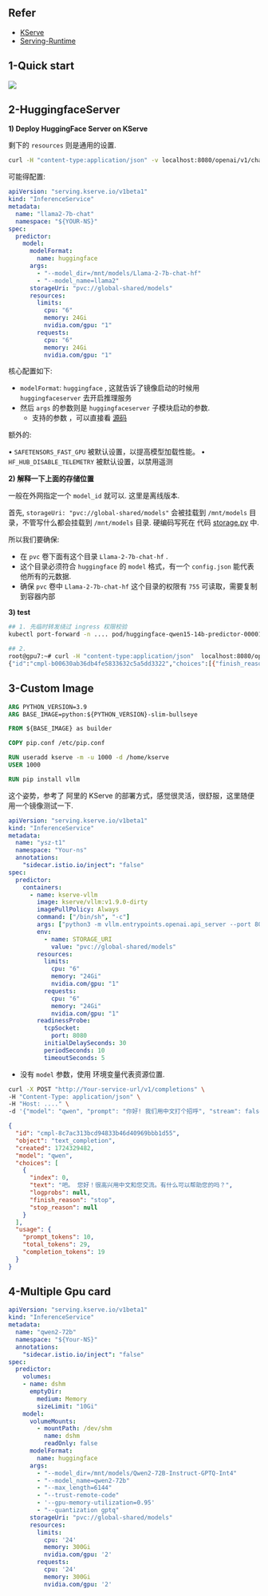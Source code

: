 
## Refer

- [KServe](https://www.kubeflow.org/docs/external-add-ons/kserve/)
- [Serving-Runtime](https://kserve.github.io/website/master/modelserving/v1beta1/serving_runtime/)


## 1-Quick start


![](https://imgs-1322738462.cos.ap-shanghai.myqcloud.com/202408211837291.png)



## 2-HuggingfaceServer


**1) Deploy HuggingFace Server on KServe**



剩下的 `resources` 则是通用的设置.

```sh
curl -H "content-type:application/json" -v localhost:8080/openai/v1/chat/completions -d '{"model": "qwen15-14b", "messages": [{"role": "user","content": "我的孩子数学不太行，怎么办怎么办"}], "stream":false }'
```


可能得配置:

```yaml
apiVersion: "serving.kserve.io/v1beta1"
kind: "InferenceService"
metadata:
  name: "llama2-7b-chat"
  namespace: "${YOUR-NS}"
spec:
  predictor:
    model:
      modelFormat:
        name: huggingface
      args:
        - "--model_dir=/mnt/models/Llama-2-7b-chat-hf"
        - "--model_name=llama2"
      storageUri: "pvc://global-shared/models"
      resources:
        limits:
          cpu: "6"
          memory: 24Gi
          nvidia.com/gpu: "1"
        requests:
          cpu: "6"
          memory: 24Gi
          nvidia.com/gpu: "1"
```


核心配置如下:

- `modelFormat`:  `huggingface` , 这就告诉了镜像启动的时候用 `huggingfaceserver` 去开启推理服务
- 然后 `args` 的参数则是 `huggingfaceserver` 子模块启动的参数.
	- 支持的参数 ，可以直接看 [源码](https://github.com/kserve/kserve/blob/master/python/huggingfaceserver/huggingfaceserver/__main__.py)


额外的:

• `SAFETENSORS_FAST_GPU` 被默认设置，以提高模型加载性能。
• `HF_HUB_DISABLE_TELEMETRY` 被默认设置，以禁用遥测



**2) 解释一下上面的存储位置**

一般在外网指定一个 `model_id` 就可以.  这里是离线版本.

首先, `storageUri: "pvc://global-shared/models"` 会被挂载到 `/mnt/models` 目录，不管写什么都会挂载到 `/mnt/models` 目录. 硬编码写死在 代码 [storage.py](https://github.com/kserve/kserve/blob/master/python/kserve/kserve/storage/storage.py) 中.

所以我们要确保:

- 在 `pvc` 卷下面有这个目录 `Llama-2-7b-chat-hf` .
- 这个目录必须符合 `huggingface` 的 `model` 格式，有一个 `config.json` 能代表他所有的元数据.
- 确保 `pvc` 卷中 `Llama-2-7b-chat-hf` 这个目录的权限有 `755` 可读取，需要复制到容器内部


**3) test**

```sh
## 1. 先临时转发绕过 ingress 权限校验
kubectl port-forward -n .... pod/huggingface-qwen15-14b-predictor-00001-deployment-6f7f8c45h7n85 8080:8080

## 2. 
root@gpu7:~# curl -H "content-type:application/json"  localhost:8080/openai/v1/completions -d '{"model": "llama2", "prompt": "你好! 我们用中文打个招呼", "stream":false, "max_tokens": 30 }'
{"id":"cmpl-b00630ab36db4fe5833632c5a5dd3322","choices":[{"finish_reason":"length","index":0,"logprobs":null,"text":"。 Hi there! We're using Chinese to greet you. 😊🇨🇳\n\n在"}],"created":1724299244,"model":"llama2","system_fingerprint":null,"object":"text_completion","usage":{"completion_tokens":30,"prompt_tokens":19,"total_tokens":49}
```




## 3-Custom Image

```dockerfile
ARG PYTHON_VERSION=3.9
ARG BASE_IMAGE=python:${PYTHON_VERSION}-slim-bullseye

FROM ${BASE_IMAGE} as builder

COPY pip.conf /etc/pip.conf

RUN useradd kserve -m -u 1000 -d /home/kserve
USER 1000

RUN pip install vllm
```


这个姿势，参考了 阿里的 KServe 的部署方式，感觉很灵活，很舒服，这里随便用一个镜像测试一下.

```yaml
apiVersion: "serving.kserve.io/v1beta1"
kind: "InferenceService"
metadata:
  name: "ysz-t1"
  namespace: "Your-ns"
  annotations:
    "sidecar.istio.io/inject": "false"
spec:
  predictor:
    containers:
      - name: kserve-vllm
        image: kserve/vllm:v1.9.0-dirty
        imagePullPolicy: Always
        command: ["/bin/sh", "-c"]
        args: ["python3 -m vllm.entrypoints.openai.api_server --port 8080 --trust-remote-code --served-model-name qwen --model /mnt/models/Qwen1.5-14B-Chat"]
        env:
          - name: STORAGE_URI
            value: "pvc://global-shared/models"
        resources:
          limits:
            cpu: "6"
            memory: "24Gi"
            nvidia.com/gpu: "1"
          requests:
            cpu: "6"
            memory: "24Gi"
            nvidia.com/gpu: "1"
        readinessProbe:
          tcpSocket:
            port: 8080
          initialDelaySeconds: 30
          periodSeconds: 10
          timeoutSeconds: 5
```


- 没有 `model` 参数，使用 环境变量代表资源位置.

```sh
curl -X POST "http://Your-service-url/v1/completions" \
-H "Content-Type: application/json" \
-H "Host: ...." \
-d '{"model": "qwen", "prompt": "你好! 我们用中文打个招呼", "stream": false, "max_tokens": 30}'
```

```json
{
  "id": "cmpl-8c7ac313bcd94833b46d40969bbb1d55",
  "object": "text_completion",
  "created": 1724329482,
  "model": "qwen",
  "choices": [
    {
      "index": 0,
      "text": "吧。 您好！很高兴用中文和您交流。有什么可以帮助您的吗？",
      "logprobs": null,
      "finish_reason": "stop",
      "stop_reason": null
    }
  ],
  "usage": {
    "prompt_tokens": 10,
    "total_tokens": 29,
    "completion_tokens": 19
  }
}
```


## 4-Multiple Gpu card

```yaml
apiVersion: "serving.kserve.io/v1beta1"
kind: "InferenceService"
metadata:
  name: "qwen2-72b"
  namespace: "${Your-NS}"
  annotations:
    "sidecar.istio.io/inject": "false"
spec:
  predictor:
    volumes:
    - name: dshm
      emptyDir:
        medium: Memory
        sizeLimit: "10Gi"
    model:
      volumeMounts:
        - mountPath: /dev/shm
          name: dshm
          readOnly: false
      modelFormat:
        name: huggingface
      args:
        - "--model_dir=/mnt/models/Qwen2-72B-Instruct-GPTQ-Int4"
        - "--model_name=qwen2-72b"
        - "--max_length=6144"
        - "--trust-remote-code"
        - '--gpu-memory-utilization=0.95'
        - "--quantization gptq"
      storageUri: "pvc://global-shared/models"
      resources:
        limits:
          cpu: '24'
          memory: 300Gi
          nvidia.com/gpu: '2'
        requests:
          cpu: '24'
          memory: 300Gi
          nvidia.com/gpu: '2'
```
